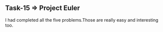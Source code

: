 ## Task-15 => Project Euler
I had completed all the five problems.Those are really easy and interesting too.
